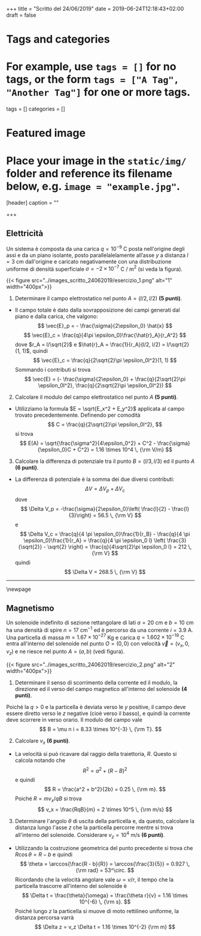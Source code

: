 +++
title = "Scritto del 24/06/2019"
date = 2019-06-24T12:18:43+02:00
draft = false

# Tags and categories
# For example, use `tags = []` for no tags, or the form `tags = ["A Tag", "Another Tag"]` for one or more tags.
tags = []
categories = []

# Featured image
# Place your image in the `static/img/` folder and reference its filename below, e.g. `image = "example.jpg"`.
[header]
caption = ""

+++

## Elettricità

Un sistema è composta da una carica $q = 10^{-9}$ C posta nell'origine degli assi e da un piano isolante, posto parallelalelamente all’asse $y$ a distanza $l = 3$ cm dall'origine e caricato negativamente con una distribuzione uniforme di densità superficiale $\sigma = -2 \times 10^{-7}$ C / m$^2$ (si veda la figura).

{{< figure src="../images_scritto_24062019/esercizio_1.png" alt="1" width="400px">}}

1. Determinare il campo elettrostatico nel punto $A = (l/2, l/2)$ **(5 punti)**.

* Il campo totale è dato dalla sovrapposizione dei campi generati dal piano e dalla carica, che valgono:
$$
\vec{E}_p = - \frac{\sigma}{2\epsilon_0} \hat{x}
$$
$$
\vec{E}_c = \frac{q}{4\pi \epsilon_0}\frac{\hat{r}_A}{r_A^2}
$$
dove $r_A = l/\sqrt{2}$ e $\hat{r}_A = \frac{1}{r_A}(l/2, l/2) = l/\sqrt{2}(1, 1)$, quindi
$$
\vec{E}_c = \frac{q}{2\sqrt{2}\pi \epsilon_0l^2}(1, 1)
$$
Sommando i contributi si trova
$$
\vec{E} = (- \frac{\sigma}{2\epsilon_0} + \frac{q}{2\sqrt{2}\pi \epsilon_0l^2}, \frac{q}{2\sqrt{2}\pi \epsilon_0l^2})
$$

2. Calcolare il modulo del campo elettrostatico nel punto $A$ **(5 punti)**.

* Utilizziamo la formula $E = \sqrt{E_x^2 + E_y^2}$ applicata al campo trovato precedentemente. Definendo per comodità
$$
C = \frac{q}{2\sqrt{2}\pi \epsilon_0l^2},
$$
si trova
$$
E(A) = \sqrt{\frac{\sigma^2}{4\epsilon_0^2} + C^2 - \frac{\sigma}{\epsilon_0}C + C^2} = 1.16 \times 10^4 \, {\rm V/m}
$$

3. Calcolare la differenza di potenziale tra il punto $B = (l/3, l/3)$ ed il punto $A$ **(6 punti)**.

* La differenza di potenziale è la somma dei due diversi contributi:
$$
\Delta V = \Delta V_p + \Delta V_c
$$
dove
$$
\Delta V_p = -\frac{\sigma}{2\epsilon_0}\left( \frac{l}{2} - \frac{l}{3}\right) = 56.5 \, {\rm V}
$$
e 
$$
\Delta V_c = \frac{q}{4 \pi \epsilon_0}\frac{1}{r_B} - \frac{q}{4 \pi \epsilon_0}\frac{1}{r_A} = \frac{q}{4 \pi \epsilon_0 l} \left( \frac{3}{\sqrt{2}} - \sqrt{2} \right) = \frac{q}{4\sqrt{2}\pi \epsilon_0 l} = 212 \, {\rm V}
$$
quindi
$$
\Delta V = 268.5 \, {\rm V}
$$

---

\newpage

## Magnetismo

Un solenoide indefinito di sezione rettangolare di lati $a = 20$ cm e $b = 10$ cm ha una densità di spire $n = 17$ cm$^{-1}$ ed è percorso da una corrente $i = 3.9$ A. Una particella di massa $m = 1.67 \times 10^{-27}$ Kg e carica $q = 1.602 \times 10^{-19}$ C entra all'interno del solenoide nel punto $O = (0, 0)$ con velocità $\vec{v} = (v_x, 0, v_z)$ e ne riesce nel punto $A = (a, b)$ (vedi figura). 

{{< figure src="../images_scritto_24062019/esercizio_2.png" alt="2" width="400px">}}

1. Determinare il senso di scorrimento della corrente ed il modulo, la direzione ed il verso del campo magnetico all'interno del solenoide **(4 punti)**.

Poiché la $q > 0$ e la particella è deviata verso le $y$ positive, il campo deve essere diretto verso le $z$ negative (cioè verso il basso), e quindi la corrente deve scorrere in verso orario. Il modulo del campo vale
$$
B = \mu n i = 8.33 \times 10^{-3} \, {\rm T}.
$$

2. Calcolare $v_x$ **(6 punti)**.

* La velocità si può ricavare dal raggio della traiettoria, $R$. Questo si calcola notando che
$$
R^2 = a^2 + (R - B)^2
$$
e quindi
$$
R = \frac{a^2 + b^2}{2b} = 0.25 \, {\rm m}.
$$
Poiché $R = mv_x / qB$ si trova
$$
v_x = \frac{RqB}{m} = 2 \times 10^5 \, {\rm m/s}
$$

3. Determinare l'angolo $\theta$ di uscita della particella e, da questo, calcolare la distanza lungo l'asse $z$ che la particella percorre mentre si trova all'interno del solenoide. Considerare $v_z = 10^4$ m/s **(6 punti)**.

* Utilizzando la costruzione geometrica del punto precedente si trova che $R \cos{\theta} = R - b$ e quindi
$$
\theta = \arccos{\frac{R - b}{R}} = \arccos{\frac{3}{5}} = 0.927 \, {\rm rad} = 53^\circ.
$$
Ricordando che la velocità angolare vale $\omega = v/r$, il tempo che la particella trascorre all'interno del solenoide è
$$
\Delta t = \frac{\theta}{\omega} = \frac{\theta r}{v} = 1.16 \times 10^{-6} \, {\rm s}.
$$
Poiché lungo $z$ la particella si muove di moto rettilineo uniforme, la distanza percorsa varrà
$$
\Delta z = v_z \Delta t = 1.16 \times 10^{-2} {\rm m}
$$
